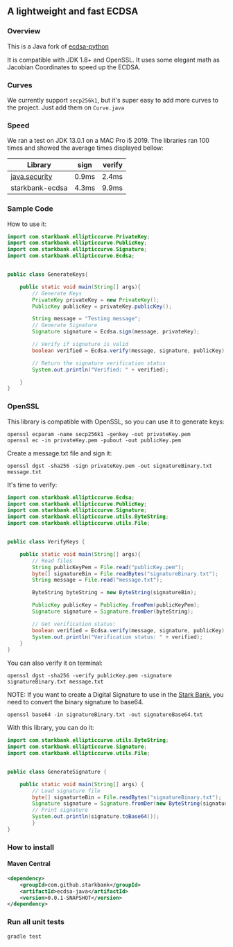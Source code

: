 ## A lightweight and fast ECDSA

### Overview

This is a Java fork of [ecdsa-python]

It is compatible with JDK 1.8+ and OpenSSL.
It uses some elegant math as Jacobian Coordinates to speed up the ECDSA.

### Curves

We currently support `secp256k1`, but it's super easy to add more curves to the project. Just add them on `Curve.java`

### Speed

We ran a test on JDK 13.0.1 on a MAC Pro i5 2019. The libraries ran 100 times and showed the average times displayed bellow:

| Library            | sign          | verify  |
| ------------------ |:-------------:| -------:|
| [java.security]    |     0.9ms     |  2.4ms  |
| starkbank-ecdsa    |     4.3ms     |  9.9ms  |

### Sample Code

How to use it:

```java
import com.starkbank.ellipticcurve.PrivateKey;
import com.starkbank.ellipticcurve.PublicKey;
import com.starkbank.ellipticcurve.Signature;
import com.starkbank.ellipticcurve.Ecdsa;


public class GenerateKeys{

    public static void main(String[] args){
        // Generate Keys
        PrivateKey privateKey = new PrivateKey();
        PublicKey publicKey = privateKey.publicKey();

        String message = "Testing message";
        // Generate Signature
        Signature signature = Ecdsa.sign(message, privateKey);

        // Verify if signature is valid
        boolean verified = Ecdsa.verify(message, signature, publicKey) ;

        // Return the signature verification status
        System.out.println("Verified: " + verified);

    }
}
```
### OpenSSL

This library is compatible with OpenSSL, so you can use it to generate keys:

```
openssl ecparam -name secp256k1 -genkey -out privateKey.pem
openssl ec -in privateKey.pem -pubout -out publicKey.pem
```

Create a message.txt file and sign it:

```
openssl dgst -sha256 -sign privateKey.pem -out signatureBinary.txt message.txt
```

It's time to verify:

```java
import com.starkbank.ellipticcurve.Ecdsa;
import com.starkbank.ellipticcurve.PublicKey;
import com.starkbank.ellipticcurve.Signature;
import com.starkbank.ellipticcurve.utils.ByteString;
import com.starkbank.ellipticcurve.utils.File;


public class VerifyKeys {

    public static void main(String[] args){
        // Read files
        String publicKeyPem = File.read("publicKey.pem");
        byte[] signatureBin = File.readBytes("signatureBinary.txt");
        String message = File.read("message.txt");

        ByteString byteString = new ByteString(signatureBin);

        PublicKey publicKey = PublicKey.fromPem(publicKeyPem);
        Signature signature = Signature.fromDer(byteString);

        // Get verification status:
        boolean verified = Ecdsa.verify(message, signature, publicKey);
        System.out.println("Verification status: " + verified);
    }
}
```

You can also verify it on terminal:

```
openssl dgst -sha256 -verify publicKey.pem -signature signatureBinary.txt message.txt
```

NOTE: If you want to create a Digital Signature to use in the [Stark Bank], you need to convert the binary signature to base64.

```
openssl base64 -in signatureBinary.txt -out signatureBase64.txt
```

With this library, you can do it:

```java
import com.starkbank.ellipticcurve.utils.ByteString;
import com.starkbank.ellipticcurve.Signature;
import com.starkbank.ellipticcurve.utils.File;


public class GenerateSignature {

    public static void main(String[] args) {
        // Load signature file
        byte[] signaturteBin = File.readBytes("signatureBinary.txt");
        Signature signature = Signature.fromDer(new ByteString(signaturteBin));
        // Print signature
        System.out.println(signature.toBase64());
        }
}
```

[Stark Bank]: https://starkbank.com

### How to install

#### Maven Central
```xml
<dependency>
    <groupId>com.github.starkbank</groupId>
    <artifactId>ecdsa-java</artifactId>
    <version>0.0.1-SNAPSHOT</version>
</dependency>
```

### Run all unit tests
```shell
gradle test
```

[ecdsa-python]: https://github.com/starkbank/ecdsa-python
[java.security]: https://docs.oracle.com/javase/7/docs/api/index.html